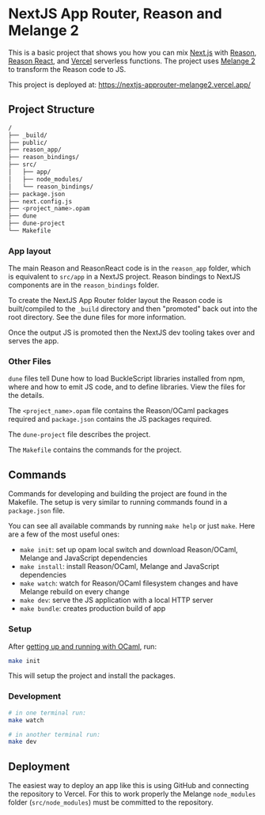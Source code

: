 # NextJS App Router, Reason and Melange 2

This is a basic project that shows you how you can mix [Next.js](https://nextjs.org/) with [Reason](https://reasonml.github.io/en), [Reason React](https://reasonml.github.io/reason-react/en), and [Vercel](https://vercel.com/) serverless functions. The project uses [Melange 2](https://melange.re/v2.0.0/) to transform the Reason code to JS.

This project is deployed at: https://nextjs-approuter-melange2.vercel.app/

## Project Structure

```sh
/
├── _build/
├── public/
├── reason_app/
├── reason_bindings/
├── src/
│   ├── app/
│   ├── node_modules/
│   └── reason_bindings/
├── package.json
├── next.config.js
├── <project_name>.opam
├── dune
├── dune-project
└── Makefile
```

### App layout

The main Reason and ReasonReact code is in the `reason_app` folder, which is equivalent to `src/app` in a NextJS project. Reason bindings to NextJS components are in the `reason_bindings` folder.

To create the NextJS App Router folder layout the Reason code is built/compiled to the `_build` directory and then "promoted" back out into the root directory. See the dune files for more information.

Once the output JS is promoted then the NextJS dev tooling takes over and serves the app.

### Other Files

`dune` files tell Dune how to load BuckleScript libraries installed from npm, where and how to emit JS code, and to define libraries. View the files for the details.

The `<project_name>.opam` file contains the Reason/OCaml packages required and `package.json` contains the JS packages required.

The `dune-project` file describes the project.

The `Makefile` contains the commands for the project.

## Commands

Commands for developing and building the project are found in the Makefile. The setup is very similar to running commands found in a `package.json` file.

You can see all available commands by running `make help` or just `make`. Here
are a few of the most useful ones:

- `make init`: set up opam local switch and download Reason/OCaml, Melange and
  JavaScript dependencies
- `make install`: install Reason/OCaml, Melange and JavaScript dependencies
- `make watch`: watch for Reason/OCaml filesystem changes and have Melange rebuild on every change
- `make dev`: serve the JS application with a local HTTP server
- `make bundle`: creates production build of app

### Setup

After [getting up and running with OCaml](https://ocaml.org/docs/up-and-running), run:

```sh
make init
```

This will setup the project and install the packages.

### Development

```sh
# in one terminal run:
make watch

# in another terminal run:
make dev
```

## Deployment

The easiest way to deploy an app like this is using GitHub and connecting the repository to Vercel. For this to work properly the Melange `node_modules` folder (`src/node_modules`) must be committed to the repository.
